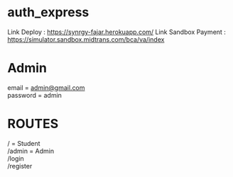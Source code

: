 # auth_express

Link Deploy : https://synrgy-fajar.herokuapp.com/
Link Sandbox Payment : https://simulator.sandbox.midtrans.com/bca/va/index

# Admin

email = admin@gmail.com <br />
password = admin

# ROUTES

/ = Student <br />
/admin = Admin <br />
/login <br />
/register <br />
